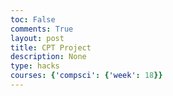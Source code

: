 ```yaml
---
toc: False
comments: True
layout: post
title: CPT Project
description: None
type: hacks
courses: {'compsci': {'week': 18}}
---
```

